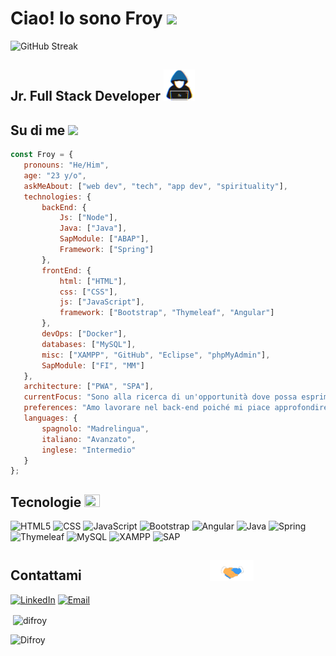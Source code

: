 
<h1> Ciao! Io sono Froy <img src="https://raw.githubusercontent.com/iampavangandhi/iampavangandhi/master/gifs/Hi.gif" width="36px"> </h1> 

<p>
  <img src="https://github-readme-streak-stats.herokuapp.com?user=Difroy&theme=dark&border_radius=5&locale=it&date_format=j%20M%5B%20Y%5D&card_height=205" alt="GitHub Streak" />
</p>

<h2 >Jr. Full Stack Developer<picture>
    <img src="https://github.com/0xAbdulKhalid/0xAbdulKhalid/raw/main/assets/mdImages/about_me.gif" width="50px">
</picture></h2>






  <h2 > Su di me <img src="https://media.giphy.com/media/VgCDAzcKvsR6OM0uWg/giphy.gif" width="50"></h2>
 
 ```javascript
const Froy = {
    pronouns: "He/Him",
    age: "23 y/o",
    askMeAbout: ["web dev", "tech", "app dev", "spirituality"],
    technologies: {
        backEnd: {
            Js: ["Node"],
            Java: ["Java"],
            SapModule: ["ABAP"],
            Framework: ["Spring"]
        },
        frontEnd: {
            html: ["HTML"],
            css: ["CSS"],
            js: ["JavaScript"],
            framework: ["Bootstrap", "Thymeleaf", "Angular"]
        },
        devOps: ["Docker"],
        databases: ["MySQL"],
        misc: ["XAMPP", "GitHub", "Eclipse", "phpMyAdmin"],
        SapModule: ["FI", "MM"]
    },
    architecture: ["PWA", "SPA"],
    currentFocus: "Sono alla ricerca di un'opportunità dove possa esprimere al meglio le mie qualità",
    preferences: "Amo lavorare nel back-end poiché mi piace approfondire tecnologie, algoritmi e strutture dati per creare sistemi scalabili, affidabili e performanti.",
    languages: {
        spagnolo: "Madrelingua",
        italiano: "Avanzato",
        inglese: "Intermedio"
    }
};

```


<h2> Tecnologie <img src="https://media2.giphy.com/media/QssGEmpkyEOhBCb7e1/giphy.gif?cid=ecf05e47a0n3gi1bfqntqmob8g9aid1oyj2wr3ds3mg700bl&rid=giphy.gif" width ="25" height= 20> </h2>
 
<div>
  <img src="https://img.shields.io/badge/-HTML5-333333?style=flat&logo=HTML5" alt="HTML5"/>
  <img src="https://img.shields.io/badge/-CSS-333333?style=flat&logo=CSS3&logoColor=1572B6" alt="CSS"/>
  <img src="https://img.shields.io/badge/-JavaScript-333333?style=flat&logo=javascript" alt="JavaScript"/>
  <img src="https://img.shields.io/badge/-Bootstrap-333333?style=flat&logo=Bootstrap" alt="Bootstrap"/>
  <img src="https://img.shields.io/badge/-Angular-333333?style=flat&logo=angular" alt="Angular"/>
  <img src="https://img.shields.io/badge/-Java-333333?style=flat&logo=java" alt="Java"/>
  <img src="https://img.shields.io/badge/-Spring-333333?style=flat&logo=Spring" alt="Spring"/>
  <img src="https://img.shields.io/badge/-Thymeleaf-333333?style=flat&logo=thymeleaf" alt="Thymeleaf"/>
  <img src="https://img.shields.io/badge/-MySQL-333333?style=flat&logo=MySQL" alt="MySQL"/>
  <img src="https://img.shields.io/badge/-XAMPP-333333?style=flat&logo=XAMPP" alt="XAMPP"/>
  <img src="https://img.shields.io/badge/-SAP-333333?style=flat&logo=SAP" alt="SAP"/>
</div>
 
<h2>Contattami <img src="https://github.com/0xAbdulKhalid/0xAbdulKhalid/raw/main/assets/mdImages/handshake.gif" width ="70" heigth= 20 style="margin-left: 200px;"></h2>
<div>
<a href="https://www.linkedin.com/in/froylan-lamus/"><img alt="LinkedIn" src="https://img.shields.io/badge/LinkedIn-Froylan%20Lamus-blue?style=flat-square&logo=linkedin"></a>
<a href="unifroy@gmail.com"><img alt="Email" src="https://img.shields.io/badge/Gmail-unifroy@gmail.com-blue?style=flat-square&logo=gmail"></a>  
</div>

<p>&nbsp;<img align="center" src="https://github-readme-stats.vercel.app/api?username=Difroy&show_icons=true&locale=en&bg_color=0d1117&text_color=ffffff&repo=convoychat"
    alt="difroy" /></p>


<p> <img src="https://komarev.com/ghpvc/?username=Difroy&label=Profile%20views&color=0e75b6&style=flat" alt="Difroy" /> </p>
